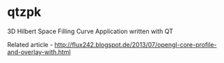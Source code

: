 qtzpk
=====

3D Hilbert Space Filling Curve Application written with QT

Related article - http://flux242.blogspot.de/2013/07/opengl-core-profile-and-overlay-with.html
